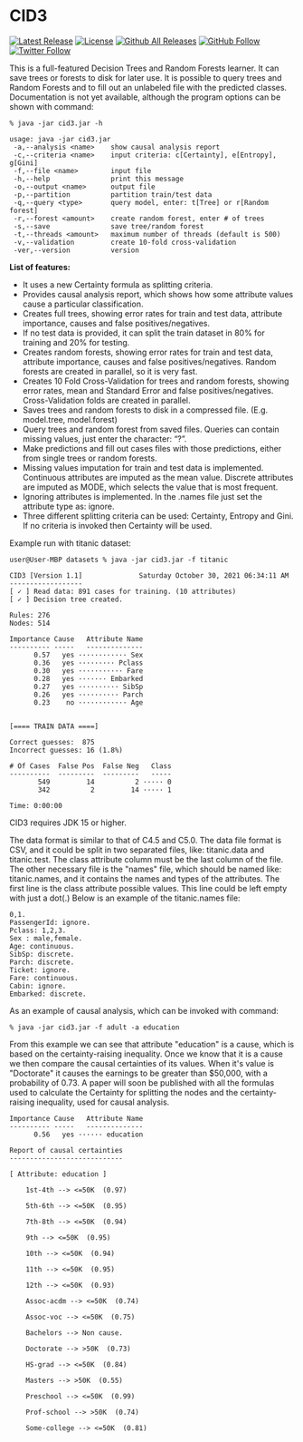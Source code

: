 # CID3
[![Latest Release](https://img.shields.io/github/release/alexwareb9/cid3.svg)](https://github.com/alexwareb9/cid3/releases/latest)
[![License](https://img.shields.io/github/license/alexwareb9/cid3.svg)](https://github.com/alexwareb9/cid3/blob/master/LICENSE)
[![Github All Releases](https://img.shields.io/github/downloads/alexwareb9/cid3/total.svg)](https://github.com/alexwareb9/cid3/releases)
[![GitHub Follow](https://img.shields.io/github/followers/alexwareb9?style=social&logo=github)](https://github.com/alexwareb9)
[![Twitter Follow](https://img.shields.io/twitter/follow/alexwareb9?style=social&logo=twitter)](https://twitter.com/alexwareb9)

This is a full-featured Decision Trees and Random Forests learner. It can save trees or forests to disk for later use. It is possible to query trees and Random Forests and to fill out an unlabeled file with the predicted classes. Documentation is not yet available, although the program options can be shown with command:   

```
% java -jar cid3.jar -h

usage: java -jar cid3.jar
 -a,--analysis <name>    show causal analysis report
 -c,--criteria <name>    input criteria: c[Certainty], e[Entropy], g[Gini]
 -f,--file <name>        input file
 -h,--help               print this message
 -o,--output <name>      output file
 -p,--partition          partition train/test data
 -q,--query <type>       query model, enter: t[Tree] or r[Random forest]
 -r,--forest <amount>    create random forest, enter # of trees
 -s,--save               save tree/random forest
 -t,--threads <amount>   maximum number of threads (default is 500)
 -v,--validation         create 10-fold cross-validation
 -ver,--version          version
```

**List of features:**

* It uses a new Certainty formula as splitting criteria.
* Provides causal analysis report, which shows how some attribute values cause a particular classification.
* Creates full trees, showing error rates for train and test data, attribute importance, causes and false positives/negatives.
* If no test data is provided, it can split the train dataset in 80% for training and 20% for testing.
* Creates random forests, showing error rates for train and test data, attribute importance, causes and false positives/negatives. Random forests are created in parallel, so it is very fast.
* Creates 10 Fold Cross-Validation for trees and random forests, showing error rates, mean and Standard Error and false positives/negatives. Cross-Validation folds are created in parallel.
* Saves trees and random forests to disk in a compressed file. (E.g. model.tree, model.forest)
* Query trees and random forest from saved files. Queries can contain missing values, just enter the character: “?”.
* Make predictions and fill out cases files with those predictions, either from single trees or random forests.
* Missing values imputation for train and test data is implemented. Continuous attributes are imputed as the mean value. Discrete attributes are imputed as MODE, which selects the value that is most frequent.
* Ignoring attributes is implemented. In the .names file just set the attribute type as: ignore.
* Three different splitting criteria can be used: Certainty, Entropy and Gini. If no criteria is invoked then Certainty will be used.


Example run with titanic dataset:
```
user@User-MBP datasets % java -jar cid3.jar -f titanic

CID3 [Version 1.1]              Saturday October 30, 2021 06:34:11 AM
------------------
[ ✓ ] Read data: 891 cases for training. (10 attributes)
[ ✓ ] Decision tree created.

Rules: 276
Nodes: 514

Importance Cause   Attribute Name
---------- -----   --------------
      0.57   yes ············ Sex
      0.36   yes ········· Pclass
      0.30   yes ··········· Fare
      0.28   yes ······· Embarked
      0.27   yes ·········· SibSp
      0.26   yes ·········· Parch
      0.23    no ············ Age


[==== TRAIN DATA ====] 

Correct guesses:  875
Incorrect guesses: 16 (1.8%)

# Of Cases  False Pos  False Neg   Class
----------  ---------  ---------   -----
       549         14          2 ····· 0
       342          2         14 ····· 1

Time: 0:00:00
```

CID3 requires JDK 15 or higher.

The data format is similar to that of C4.5 and C5.0. The data file format is CSV, and it could be split in two separated files, like: titanic.data and titanic.test.   The class attribute column must be the last column of the file. The other necessary file is the "names" file, which should be named like: titanic.names, and it contains the names and types of the attributes. The first line is the class attribute possible values. This line could be left empty with just a dot(.) Below is an example of the titanic.names file:

```
0,1.  
PassengerId: ignore.  
Pclass: 1,2,3.  
Sex : male,female.  
Age: continuous.  
SibSp: discrete.  
Parch: discrete.  
Ticket: ignore.  
Fare: continuous.  
Cabin: ignore.  
Embarked: discrete.  
```

As an example of causal analysis, which can be invoked with command: 
```
% java -jar cid3.jar -f adult -a education
```
From this example we can see that attribute "education" is a cause, which is based on the certainty-raising inequality. Once we know that it is a cause we then compare the causal certainties of its values. When it's value is "Doctorate" it causes the earnings to be greater than $50,000, with a probability of 0.73. A paper will soon be published with all the formulas used to calculate the Certainty for splitting the nodes and the certainty-raising inequality, used for causal analysis.

```
Importance Cause   Attribute Name
---------- -----   --------------
      0.56   yes ······ education

Report of causal certainties
----------------------------

[ Attribute: education ]

    1st-4th --> <=50K  (0.97)

    5th-6th --> <=50K  (0.95)

    7th-8th --> <=50K  (0.94)

    9th --> <=50K  (0.95)

    10th --> <=50K  (0.94)

    11th --> <=50K  (0.95)

    12th --> <=50K  (0.93)

    Assoc-acdm --> <=50K  (0.74)

    Assoc-voc --> <=50K  (0.75)

    Bachelors --> Non cause.

    Doctorate --> >50K  (0.73)

    HS-grad --> <=50K  (0.84)

    Masters --> >50K  (0.55)

    Preschool --> <=50K  (0.99)

    Prof-school --> >50K  (0.74)

    Some-college --> <=50K  (0.81)
```
